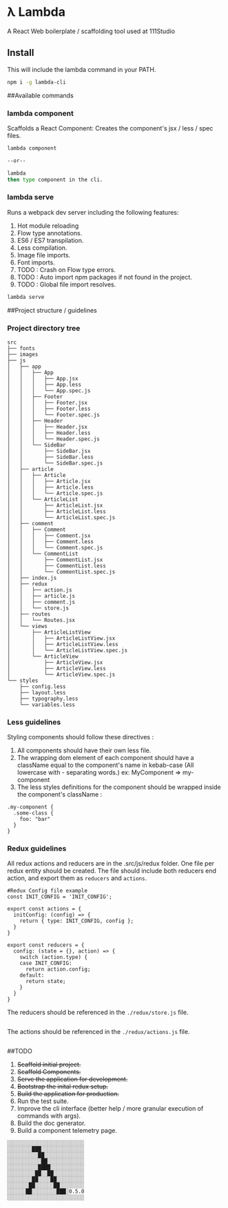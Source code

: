 # λ Lambda
A React Web boilerplate / scaffolding tool used at 111Studio

## Install

This will include the lambda command in your PATH.

```bash
npm i -g lambda-cli
```

##Available commands

### lambda component

Scaffolds a React Component: Creates the component's jsx / less / spec files.

```bash
lambda component

--or--

lambda
then type component in the cli.
```

### lambda serve

Runs a webpack dev server including the following features:

1. Hot module reloading
2. Flow type annotations.
3. ES6 / ES7 transpilation.
4. Less compilation.
5. Image file imports.
6. Font imports.
7. TODO : Crash on Flow type errors.
8. TODO : Auto import npm packages if not found in the project.
9. TODO : Global file import resolves.

```bash
lambda serve
```

##Project structure / guidelines

### Project directory tree

```
src
├── fonts
├── images
├── js
│   ├── app
│   │   ├── App
│   │   │   ├── App.jsx
│   │   │   ├── App.less
│   │   │   └── App.spec.js
│   │   ├── Footer
│   │   │   ├── Footer.jsx
│   │   │   ├── Footer.less
│   │   │   └── Footer.spec.js
│   │   ├── Header
│   │   │   ├── Header.jsx
│   │   │   ├── Header.less
│   │   │   └── Header.spec.js
│   │   └── SideBar
│   │       ├── SideBar.jsx
│   │       ├── SideBar.less
│   │       └── SideBar.spec.js
│   ├── article
│   │   ├── Article
│   │   │   ├── Article.jsx
│   │   │   ├── Article.less
│   │   │   └── Article.spec.js
│   │   └── ArticleList
│   │       ├── ArticleList.jsx
│   │       ├── ArticleList.less
│   │       └── ArticleList.spec.js
│   ├── comment
│   │   ├── Comment
│   │   │   ├── Comment.jsx
│   │   │   ├── Comment.less
│   │   │   └── Comment.spec.js
│   │   └── CommentList
│   │       ├── CommentList.jsx
│   │       ├── CommentList.less
│   │       └── CommentList.spec.js
│   ├── index.js
│   ├── redux
│   │   ├── action.js
│   │   ├── article.js
│   │   ├── comment.js
│   │   └── store.js
│   ├── routes
│   │   └── Routes.jsx
│   └── views
│       ├── ArticleListView
│       │   ├── ArticleListView.jsx
│       │   ├── ArticleListView.less
│       │   └── ArticleListView.spec.js
│       └── ArticleView
│           ├── ArticleView.jsx
│           ├── ArticleView.less
│           └── ArticleView.spec.js
└── styles
    ├── config.less
    ├── layout.less
    ├── typography.less
    └── variables.less
```

### Less guidelines
Styling components should follow these directives :

1. All components should have their own less file.
2. The wrapping dom element of each component should have a className equal to the component's name in kebab-case (All lowercase with - separating words.) ex: MyComponent => my-component
3. The less styles definitions for the component should be wrapped inside the component's className :

```less
.my-component {
  .some-class {
    foo: "bar"
  }
}
```

### Redux guidelines

All redux actions and reducers are in the .src/js/redux folder.
One file per redux entity should be created.
The file should include both reducers end action, and export them as ```reducers``` and ```actions```.

```
#Redux Config file example
const INIT_CONFIG = 'INIT_CONFIG';

export const actions = {
  initConfig: (config) => {
    return { type: INIT_CONFIG, config };
  }
}

export const reducers = {
  config: (state = {}, action) => {
    switch (action.type) {
    case INIT_CONFIG:
      return action.config;
    default:
      return state;
    }
  }
}
```

The reducers should be referenced in the ```./redux/store.js``` file.
```
```
The actions should be referenced in the ```./redux/actions.js``` file.
```
```

##TODO

1. ~~Scaffold initial project.~~
2. ~~Scaffold Components.~~
3. ~~Serve the application for development.~~
4. ~~Bootstrap the inital redux setup.~~
5. ~~Build the application for production.~~
6. Run the test suite.
7. Improve the cli interface (better help / more granular execution of commands with args).
8. Build the doc generator.
9. Build a component telemetry page.

```
░░░░░░░░░░░░░░░░░░░░░░░░░
░░░░░░░░███░░░░░░░░░░░░░░
░░░░░░░░░░██░░░░░░░░░░░░░
░░░░░░░░░░░██░░░░░░░░░░░░
░░░░░░░░░░████░░░░░░░░░░░
░░░░░░░░░██░░██░░░░░░░░░░
░░░░░░░░██░░░░██░░░░░░░░░
░░░░░░░██░░░░░░██░░░░░░░░
░░░░░░██░░░░░░░░███░0.5.0
░░░░░░░░░░░░░░░░░░░░░░░░░
```
